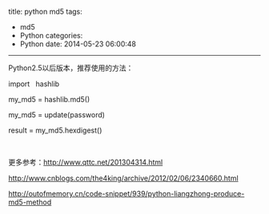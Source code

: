 title: python md5
tags:
  - md5
  - Python
categories:
  - Python
date: 2014-05-23 06:00:48
---

Python2.5以后版本，推荐使用的方法：

import   hashlib

my_md5 = hashlib.md5()

my_md5 = update(password)

result = my_md5.hexdigest()

&nbsp;

更多参考：http://www.qttc.net/201304314.html

http://www.cnblogs.com/the4king/archive/2012/02/06/2340660.html

http://outofmemory.cn/code-snippet/939/python-liangzhong-produce-md5-method